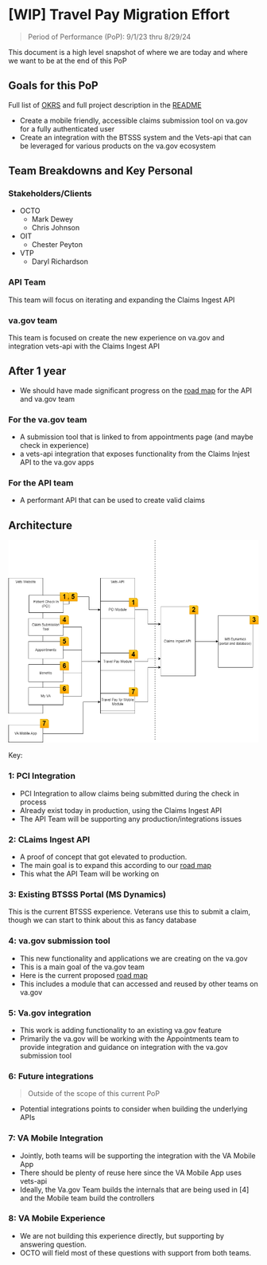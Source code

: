 # [WIP] Travel Pay Migration Effort

> Period of Performance (PoP): 9/1/23 thru 8/29/24 

This document is a high level snapshot of where we are today and where we want to be at the end of this PoP

## Goals for this PoP

Full list of [OKRS](./OKRS.MD) and full project description in the [README](../README.md)

- Create a mobile friendly, accessible claims submission tool on va.gov for a fully authenticated user
- Create an integration with the BTSSS system and the Vets-api that can be leveraged for various products on the va.gov ecosystem

## Team Breakdowns and Key Personal

### Stakeholders/Clients

- OCTO
  - Mark Dewey
  - Chris Johnson
- OIT 
  - Chester Peyton
- VTP
  - Daryl Richardson

### API Team

This team will focus on iterating and expanding the Claims Ingest API 

### va.gov team

This team is focused on create the new experience on va.gov and integration vets-api with the Claims Ingest API

## After 1 year

- We should have made significant progress on the [road map](./roadmap.md) for the API and va.gov team 

### For the va.gov team

- A submission tool that is linked to from appointments page (and maybe check in experience)
- a vets-api integration that exposes functionality from the Claims Injest API to the va.gov apps 

### For the API team 

- A performant API that can be used to create valid claims
  

## Architecture 

![Desired Architecture](./assets/scoped-architecture-diagram.png)

Key: 

### 1: PCI Integration

- PCI Integration to allow claims being submitted during the check in process 
- Already exist today in production, using the Claims Ingest API
- The API Team will be supporting any production/integrations issues

### 2: CLaims Ingest API

- A proof of concept that got elevated to production. 
- The main goal is to expand this according to our [road map](./roadmap.md#next-for-api-focused-team---fall-2023)
- This what the API Team will be working on

### 3: Existing BTSSS Portal (MS Dynamics)

This is the current BTSSS experience. Veterans use this to submit a claim, though we can start to think about this as fancy database

### 4: va.gov submission tool

- This new functionality and applications we are creating on the va.gov
- This is a main goal of the va.gov team
- Here is the current proposed [road map](./roadmap.md#next-for-vagov-submission-tool-focused-team---fall-2023) 
- This includes a module that can accessed and reused by other teams on va.gov


### 5: Va.gov integration

- This work is adding functionality to an existing va.gov feature
- Primarily the va.gov will be working with the Appointments team to provide integration and guidance on integration with the va.gov submission tool

### 6: Future integrations
> Outside of the scope of this current PoP

- Potential integrations points to consider when building the underlying APIs


### 7: VA Mobile Integration  

- Jointly, both teams will be supporting the integration with the VA Mobile App
- There should be plenty of reuse here since the VA Mobile App uses vets-api
- Ideally, the Va.gov Team builds the internals that are being used in [4] and the Mobile team build the controllers

### 8: VA Mobile Experience

- We are not building this experience directly, but supporting by answering question.
- OCTO will field most of these questions with support from both teams.



